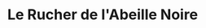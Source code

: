 ---
title: "Le Rucher de l'Abeille Noire"
url: /laize-clinchamps/le-rucher-de-labeille-noire/
shop: Imkerei
---